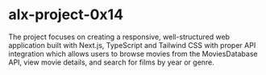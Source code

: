 # alx-project-0x14
 The project focuses on creating a responsive, well-structured web application built with Next.js, TypeScript and Tailwind CSS with proper API integration which allows users to browse movies from the MoviesDatabase API, view movie details, and search for films by year or genre.
